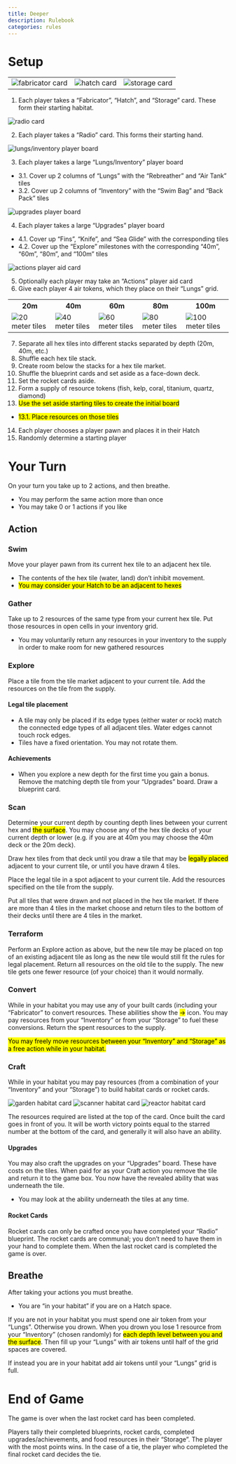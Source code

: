 ```yaml
---
title: Deeper
description: Rulebook
categories: rules
---
```

# Setup

<table class="components noBorder">
<tr><td><img class="card" alt="fabricator card" src="rulebook/Fabricator.png"/></td><td><img class="card" alt="hatch card" src="rulebook/Hatch.png"/></td><td><img class="card" alt="storage card" src="rulebook/Storage.png"/></td></tr>
</table>

1. Each player takes a “Fabricator”, “Hatch”, and “Storage” card. These form their starting habitat.

<img class="card" alt="radio card" src="rulebook/Radio.png"/>

2. Each player takes a “Radio” card. This forms their starting hand.

<img class="card" alt="lungs/inventory player board" src="rulebook/LungsInventory.png"/>

3. Each player takes a large “Lungs/Inventory” player board
  - 3.1. Cover up 2 columns of “Lungs” with the “Rebreather” and “Air Tank” tiles
  - 3.2. Cover up 2 columns of “Inventory” with the “Swim Bag” and “Back Pack” tiles

<img class="card" alt="upgrades player board" src="rulebook/Upgrades.png"/>

4. Each player takes a large “Upgrades” player board
  - 4.1. Cover up “Fins”, “Knife”, and “Sea Glide” with the corresponding tiles
  - 4.2. Cover up the “Explore” milestones with the corresponding “40m”, “60m”, “80m”, and “100m” tiles

<img class="card" alt="actions player aid card" src="rulebook/Actions.png"/>

5. Optionally each player may take an “Actions” player aid card
6. Give each player 4 air tokens, which they place on their “Lungs” grid.

<table class="components">
<tr><th>20m</th><th>40m</th><th>60m</th><th>80m</th><th>100m</th></tr>
<tr><td><img alt="20 meter tiles" src="rulebook/20m.png"/></td><td><img alt="40 meter tiles" src="rulebook/40m.png"/></td><td><img alt="60 meter tiles" src="rulebook/60m.png"/></td><td><img alt="80 meter tiles" src="rulebook/80m.png"/></td><td><img alt="100 meter tiles" src="rulebook/100m.png"/></td></tr>
</table>

7. Separate all hex tiles into different stacks separated by depth (20m, 40m, etc.)
8. Shuffle each hex tile stack.
9. Create room below the stacks for a hex tile market.
10. Shuffle the blueprint cards and set aside as a face-down deck.
11. Set the rocket cards aside.
12. Form a supply of resource tokens (fish, kelp, coral, titanium, quartz, diamond)
13. <mark>Use the set aside starting tiles to create the initial board</mark>
  - <mark>13.1. Place resources on those tiles</mark>
14. Each player chooses a player pawn and places it in their Hatch
15. Randomly determine a starting player

# Your Turn
On your turn you take up to 2 actions, and then breathe.
- You may perform the same action more than once
- You may take 0 or 1 actions if you like

## Action
### Swim
Move your player pawn from its current hex tile to an adjacent hex tile.
- The contents of the hex tile (water, land) don’t inhibit movement.
- <mark>You may consider your Hatch to be an adjacent to hexes</mark>

### Gather
Take up to 2 resources of the same type from your current hex tile. Put those resources in open cells in your inventory grid.
- You may voluntarily return any resources in your inventory to the supply in order to make room for new gathered resources

### Explore
Place a tile from the tile market adjacent to your current tile. Add the resources on the tile from the supply.

#### Legal tile placement
- A tile may only be placed if its edge types (either water or rock) match the connected edge types of all adjacent tiles. Water edges cannot touch rock edges.
- Tiles have a fixed orientation. You may not rotate them. 

#### Achievements
- When you explore a new depth for the first time you gain a bonus. Remove the matching depth tile from your “Upgrades” board. Draw a blueprint card.

### Scan
Determine your current depth by counting depth lines between your current hex and <mark>the surface</mark>. You may choose any of the hex tile decks of your current depth or lower (e.g. if you are at 40m you may choose the 40m deck or the 20m deck).

Draw hex tiles from that deck until you draw a tile that may be <mark>legally placed</mark> adjacent to your current tile, or until you have drawn 4 tiles.

Place the legal tile in a spot adjacent to your current tile. Add the resources specified on the tile from the supply.

Put all tiles that were drawn and not placed in the hex tile market. If there are more than 4 tiles in the market choose and return tiles to the bottom of their decks until there are 4 tiles in the market.

### Terraform
Perform an Explore action as above, but the new tile may be placed on top of an existing adjacent tile as long as the new tile would still fit the rules for legal placement. Return all resources on the old tile to the supply. The new tile gets one fewer resource (of your choice) than it would normally.

### Convert
While in your habitat you may use any of your built cards (including your “Fabricator” to convert resources. These abilities show the <mark>-></mark> icon. You may pay resources from your “Inventory” or from your “Storage” to fuel these conversions. Return the spent resources to the supply.

<mark>You may freely move resources between your “Inventory” and “Storage” as a free action while in your habitat.</mark>

### Craft
While in your habitat you may pay resources (from a combination of your “Inventory” and your “Storage”) to build habitat cards or rocket cards.

<img class="card" alt="garden habitat card" src="rulebook/Craft1.png"/> <img class="card" alt="scanner habitat card" src="rulebook/Craft2.png"/> <img class="card" alt="reactor habitat card" src="rulebook/Craft3.png"/>
     
The resources required are listed at the top of the card. Once built the card goes in front of you. It will be worth victory points equal to the starred number at the bottom of the card, and generally it will also have an ability.

#### Upgrades
You may also craft the upgrades on your “Upgrades” board. These have costs on the tiles. When paid for as your Craft action you remove the tile and return it to the game box. You now have the revealed ability that was underneath the tile.
- You may look at the ability underneath the tiles at any time.

#### Rocket Cards
Rocket cards can only be crafted once you have completed your “Radio” blueprint. The rocket cards are communal; you don’t need to have them in your hand to complete them. When the last rocket card is completed the game is over.

## Breathe
After taking your actions you must breathe.
- You are “in your habitat” if you are on a Hatch space.

If you are not in your habitat you must spend one air token from your “Lungs”. Otherwise you drown. When you drown you lose 1 resource from your “Inventory” (chosen randomly) for <mark>each depth level between you and the surface</mark>. Then fill up your “Lungs” with air tokens until half of the grid spaces are covered.

If instead you are in your habitat add air tokens until your “Lungs” grid is full.

# End of Game
The game is over when the last rocket card has been completed.

Players tally their completed blueprints, rocket cards, completed upgrades/achievements, and food resources in their “Storage”. The player with the most points wins. In the case of a tie, the player who completed the final rocket card decides the tie.
